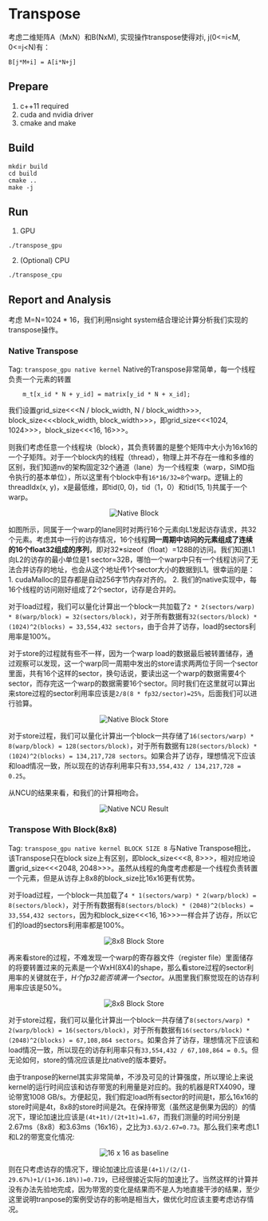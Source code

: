 # Transpose

考虑二维矩阵A（MxN）和B(NxM), 实现操作transpose使得对i, j(0<=i<M, 0<=j<N)有：

```
B[j*M+i] = A[i*N+j]
```

## Prepare

1. c++11 required
2. cuda and nvidia driver
3. cmake and make

## Build

```
mkdir build
cd build
cmake ..
make -j
```

## Run

1. GPU
```
./transpose_gpu
```

2. (Optional) CPU
```
./transpose_cpu
```

## Report and Analysis

考虑 M=N=1024 * 16，我们利用nsight system结合理论计算分析我们实现的transpose操作。

### Native Transpose
Tag: `transpose_gpu native kernel`
Native的Transpose非常简单，每一个线程负责一个元素的转置
```
    m_t[x_id * N + y_id] = matrix[y_id * N + x_id];
```
我们设置grid_size<<<N / block_width, N / block_width>>>, block_size<<<block_width, block_width>>>，即grid_size<<<1024, 1024>>>，block_size<<<16, 16>>>。

则我们考虑任意一个线程块（block），其负责转置的是整个矩阵中大小为16x16的一个子矩阵。对于一个block内的线程（thread），物理上并不存在一维和多维的区别，我们知道nv的架构固定32个通道（lane）为一个线程束（warp，SIMD指令执行的基本单位），所以这里有个block中有`16*16/32=8`个warp。逻辑上的threadIdx(x, y)，x是最低维，即tid(0, 0)，tid（1，0）和tid(15, 1)共属于一个warp。

<div style="text-align: center;">
  <img src="pics/native_block.png" alt="Native Block" />

</div>

如图所示，同属于一个warp的lane同时对两行16个元素向L1发起访存请求，共32个元素。考虑其中一行的访存情况，16个线程**同一周期中访问的元素组成了连续的16个float32组成的序列**，即对32*sizeof（float）=128B的访问。我们知道L1向L2的访存的最小单位是1 sector=32B，哪怕一个warp中只有一个线程访问了无法合并访存的地址，也会从这个地址传1个sector大小的数据到L1。很幸运的是：1. cudaMalloc的显存都是自动256字节内存对齐的。 2. 我们的native实现中，每16个线程的访问刚好组成了2个sector，访存是合并的。

对于load过程，我们可以量化计算出一个block一共加载了`2 * 2(sectors/warp) * 8(warp/block) = 32(sectors/block)`，对于所有数据有`32(sectors/block) * (1024)^2(blocks) = 33,554,432 sectors`，由于合并了访存，load的sectors利用率是100%。

对于store的过程就有些不一样，因为一个warp load的数据最后被转置储存，通过观察可以发现，这一个warp同一周期中发出的store请求两两位于同一个sector里面，共有16个这样的sector，换句话说，要读出这一个warp的数据需要4个sector，而存完这一个warp的数据需要16个sector。同时我们在这里就可以算出来store过程的sector利用率应该是`2/8(8 * fp32/sector)=25%`，后面我们可以进行验算。

<div style="text-align: center;">
  <img src="pics/native_block_store.png" alt="Native Block Store" />
</div>

对于store过程，我们可以量化计算出一个block一共存储了`16(sectors/warp) * 8(warp/block) = 128(sectors/block)`，对于所有数据有`128(sectors/block) * (1024)^2(blocks) = 134,217,728 sectors`。如果合并了访存，理想情况下应该和load情况一致，所以现在的访存利用率只有`33,554,432 / 134,217,728 = 0.25`。

从NCU的结果来看，和我们的计算相吻合。
<div style="text-align: center;">
  <img src="pics/native_ncu.png" alt="Native NCU Result" />
</div>

### Transpose With Block(8x8)
Tag: `transpose_gpu native kernel BLOCK SIZE 8`
与Native Transpose相比，该Transpose只在block size上有区别，即block_size<<<8, 8>>>，相对应地设置grid_size<<<2048, 2048>>>。虽然从线程的角度考虑都是一个线程负责转置一个元素，但是从访存上8x8的block_size比16x16更有优势。

对于load过程，一个block一共加载了`4 * 1(sectors/warp) * 2(warp/block) = 8(sectors/block)`，对于所有数据有`8(sectors/block) * (2048)^2(blocks) = 33,554,432 sectors`，因为和block_size<<<16, 16>>>一样合并了访存，所以它们的load的sectors利用率都是100%。

<div style="text-align: center;">
  <img src="pics/8_8load.png" alt="8x8 Block Store" />
</div>

再来看store的过程，不难发现一个warp的寄存器文件（register file）里面储存的将要转置过来的元素是一个WxH(8X4)的shape，那么看store过程的sector利用率的关键就在于，*H个fp32能否填满一个sector*。从图里我们察觉现在的访存利用率应该是50%。

<div style="text-align: center;">
  <img src="pics/8_8store.png" alt="8x8 Block Store" />
</div>

对于store过程，我们可以量化计算出一个block一共存储了`8(sectors/warp) * 2(warp/block) = 16(sectors/block)`，对于所有数据有`16(sectors/block) * (2048)^2(blocks) = 67,108,864 sectors`。如果合并了访存，理想情况下应该和load情况一致，所以现在的访存利用率只有`33,554,432 / 67,108,864 = 0.5`。但无论如何，store的情况应该是比native的版本要好。

由于tranpose的kernel其实非常简单，不涉及可见的计算强度，所以理论上来说kernel的运行时间应该和访存带宽的利用量是对应的。我的机器是RTX4090，理论带宽1008 GB/s。方便起见，我们假定load所有sector的时间是t，那么16x16的store时间是4t，8x8的store时间是2t。在保持带宽（虽然这是倒果为因的）的情况下，理论加速比应该是`(4t+1t)/(2t+1t)=1.67`，而我们测量的时间分别是2.67ms（8x8）和3.63ms（16x16），之比为`3.63/2.67=0.73`。那么我们来考虑L1和L2的带宽变化情况:

<div style="text-align: center;">
  <img src="pics/8_8vs_native_memorychart.png" alt="16 x 16 as baseline" />
</div>

则在只考虑访存的情况下，理论加速比应该是`(4+1)/(2/(1-29.67%)+1/(1+36.18%))=0.719`，已经很接近实际的加速比了。当然这样的计算并没有办法先验地完成，因为带宽的变化是结果而不是人为地直接干涉的结果，至少这里说明tranpose的案例受访存的影响是相当大，做优化时应该主要考虑访存情况。